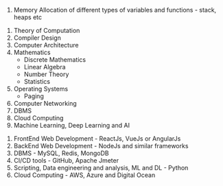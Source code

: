 <!-- How a computer program works -->

1. Memory Allocation of different types of variables and functions - stack, heaps etc

<!-- Computer Science Concepts -->

1. Theory of Computation
2. Compiler Design
3. Computer Architecture
4. Mathematics
   - Discrete Mathematics
   - Linear Algebra
   - Number Theory
   - Statistics
5. Operating Systems
   - Paging
6. Computer Networking
7. DBMS
8. Cloud Computing
9. Machine Learning, Deep Learning and AI

<!-- Tools and Technologies -->

1. FrontEnd Web Development - ReactJs, VueJs or AngularJs
2. BackEnd Web Development - NodeJs and similar frameworks
3. DBMS - MySQL, Redis, MongoDB
4. CI/CD tools - GitHub, Apache Jmeter
5. Scripting, Data engineering and analysis, ML and DL - Python
6. Cloud Computing - AWS, Azure and Digital Ocean
